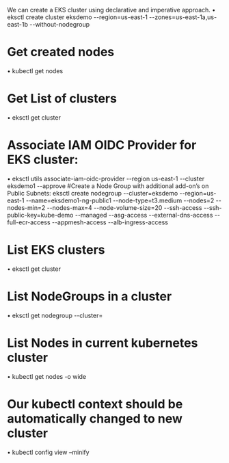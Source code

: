 We can create a EKS cluster using declarative and imperative approach.
• eksctl create cluster eksdemo --region=us-east-1 --zones=us-east-1a,us-east-1b  --without-nodegroup

# Get created nodes
•	kubectl get nodes

# Get List of clusters
•	eksctl get cluster

# Associate IAM OIDC Provider for EKS cluster:
•	eksctl utils associate-iam-oidc-provider --region us-east-1 --cluster eksdemo1 --approve
#Create a Node Group with additional add-on’s on Public Subnets:
eksctl create nodegroup --cluster=eksdemo --region=us-east-1 --name=eksdemo1-ng-public1 --node-type=t3.medium --nodes=2 --nodes-min=2 --nodes-max=4 --node-volume-size=20 --ssh-access --ssh-public-key=kube-demo --managed --asg-access --external-dns-access --full-ecr-access --appmesh-access --alb-ingress-access

# List EKS clusters
•	 eksctl get cluster

# List NodeGroups in a cluster
• 	eksctl get nodegroup --cluster=<clusterName>

# List Nodes in current kubernetes cluster
•	 kubectl get nodes -o wide

# Our kubectl context should be automatically changed to new cluster
•	 kubectl config view –minify
